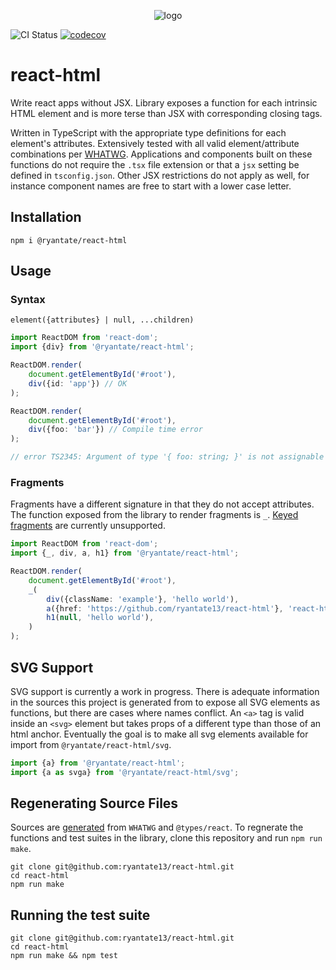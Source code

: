 <p align="center">
<img src="https://flat.badgen.net/badge/%e2%80%8b/REACT-HTML/blue?icon=typescript&scale=15" alt="logo"/>
</p>

![CI Status](https://github.com/ryantate13/react-html/actions/workflows/cd.yaml/badge.svg) [![codecov](https://codecov.io/gh/ryantate13/react-html/branch/master/graph/badge.svg?token=IJST9ES5K3)](https://codecov.io/gh/ryantate13/react-html)

# react-html

Write react apps without JSX. Library exposes a function for each intrinsic HTML element and is more terse than JSX with corresponding closing tags.

Written in TypeScript with the appropriate type definitions for each element's attributes. Extensively tested with all valid element/attribute combinations per [WHATWG](https://html.spec.whatwg.org/multipage/indices.html). Applications and components built on these functions do not require the `.tsx` file extension or that a `jsx` setting be defined in `tsconfig.json`. Other JSX restrictions do not apply as well, for instance component names are free to start with a lower case letter.

## Installation

```shell script
npm i @ryantate/react-html
```

## Usage

### Syntax

    element({attributes} | null, ...children)

```typescript
import ReactDOM from 'react-dom';
import {div} from '@ryantate/react-html';

ReactDOM.render(
    document.getElementById('#root'),
    div({id: 'app'}) // OK
);

ReactDOM.render(
    document.getElementById('#root'),
    div({foo: 'bar'}) // Compile time error
);

// error TS2345: Argument of type '{ foo: string; }' is not assignable to parameter of type 'DetailedHTMLProps<HTMLAttributes<HTMLDivElement>, HTMLDivElement>'. 
```

### Fragments

Fragments have a different signature in that they do not accept attributes. The function exposed from the library to render fragments is `_`. [Keyed fragments](https://reactjs.org/docs/create-fragment.html) are currently unsupported.

```typescript
import ReactDOM from 'react-dom';
import {_, div, a, h1} from '@ryantate/react-html';

ReactDOM.render(
    document.getElementById('#root'),
    _(
        div({className: 'example'}, 'hello world'),
        a({href: 'https://github.com/ryantate13/react-html'}, 'react-html'),
        h1(null, 'hello world'),
    )
);
```

## SVG Support

SVG support is currently a work in progress. There is adequate information in the sources this project is generated from to expose all SVG elements as functions, but there are cases where names conflict. An `<a>` tag is valid inside an `<svg>` element but takes props of a different type than those of an html anchor. Eventually the goal is to make all svg elements available for import from `@ryantate/react-html/svg`. 

```typescript
import {a} from '@ryantate/react-html';
import {a as svga} from '@ryantate/react-html/svg';
```

## Regenerating Source Files

Sources are [generated](make.js) from `WHATWG` and `@types/react`. To regnerate the functions and test suites in the library, clone this repository and run `npm run make`.

```shell script
git clone git@github.com:ryantate13/react-html.git
cd react-html
npm run make
``` 

## Running the test suite

```shell script
git clone git@github.com:ryantate13/react-html.git
cd react-html
npm run make && npm test
``` 